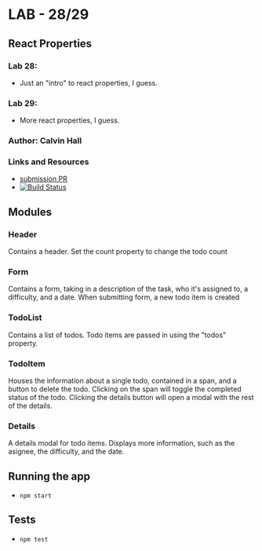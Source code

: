 # LAB - 28/29

## React Properties
### Lab 28:  
* Just an "intro" to react properties, I guess.
### Lab 29:  
* More react properties, I guess.

### Author: Calvin Hall

### Links and Resources
* [submission PR](https://github.com/Clownvin-cr-deltav-401d4/lab-28/pull/2)
* [![Build Status](https://www.travis-ci.com/Clownvin-cr-deltav-401d4/lab-28.svg?branch=master)](https://www.travis-ci.com/Clownvin-cr-deltav-401d4/lab-28)

## Modules
### Header
Contains a header. Set the count property to change the todo count

### Form
Contains a form, taking in a description of the task, who it's assigned to, a difficulty, and a date. When submitting form, a new todo item is created

### TodoList
Contains a list of todos. Todo items are passed in using the "todos" property.

### TodoItem
Houses the information about a single todo, contained in a span, and a button to delete the todo. Clicking on the span will toggle the completed status of the todo.
Clicking the details button will open a modal with the rest of the details.

### Details
A details modal for todo items. Displays more information, such as the asignee, the difficulty, and the date.

## Running the app
* `npm start`
  
## Tests
* `npm test`
